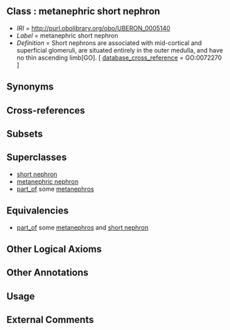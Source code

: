 
## Class : metanephric short nephron

 * *IRI* = http://purl.obolibrary.org/obo/UBERON_0005140
 * *Label* = metanephric short nephron
 * *Definition* = Short nephrons are associated with mid-cortical and superficial glomeruli, are situated entirely in the outer medulla, and have no thin ascending limb[GO]. [ [database_cross_reference](../../ef/oboInOwl#hasDbXref.md) = GO:0072270 ]

## Synonyms


## Cross-references


## Subsets


## Superclasses

 * [short nephron](../../UBERON/95/UBERON_0004195.md)
 * [metanephric nephron](../../UBERON/10/UBERON_0005110.md)
 * [part_of](../../BFO/50/BFO_0000050.md) some [metanephros](../../UBERON/81/UBERON_0000081.md)

## Equivalencies

 * [part_of](../../BFO/50/BFO_0000050.md) some [metanephros](../../UBERON/81/UBERON_0000081.md) and [short nephron](../../UBERON/95/UBERON_0004195.md)

## Other Logical Axioms


## Other Annotations


## Usage


## External Comments

